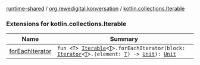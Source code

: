 [runtime-shared](../../index.md) / [org.rewedigital.konversation](../index.md) / [kotlin.collections.Iterable](./index.md)

### Extensions for kotlin.collections.Iterable

| Name | Summary |
|---|---|
| [forEachIterator](for-each-iterator.md) | `fun <T> `[`Iterable`](https://kotlinlang.org/api/latest/jvm/stdlib/kotlin.collections/-iterable/index.html)`<`[`T`](https://github.com/rewe-digital-incubator/konversation/blob/master/docs/shared/org.rewedigital.konversation/for-each-iterator/-t/index.md)`>.forEachIterator(block: `[`Iterator`](https://kotlinlang.org/api/latest/jvm/stdlib/kotlin.collections/-iterator/index.html)`<`[`T`](https://github.com/rewe-digital-incubator/konversation/blob/master/docs/shared/org.rewedigital.konversation/for-each-iterator/-t/index.md)`>.(element: `[`T`](https://github.com/rewe-digital-incubator/konversation/blob/master/docs/shared/org.rewedigital.konversation/for-each-iterator/-t/index.md)`) -> `[`Unit`](https://kotlinlang.org/api/latest/jvm/stdlib/kotlin/-unit/index.html)`): `[`Unit`](https://kotlinlang.org/api/latest/jvm/stdlib/kotlin/-unit/index.html) |
